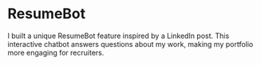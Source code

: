 # ResumeBot
 I built a unique ResumeBot feature inspired by a LinkedIn post. This interactive chatbot answers questions about my work, making my portfolio more engaging for recruiters.
